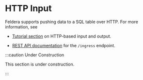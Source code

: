 # HTTP Input

Feldera supports pushing data to a SQL table over HTTP.  For more information,
see

* [Tutorial section](/docs/tutorials/basics/part2) on HTTP-based input and
  output.

* [REST API documentation](https://www.feldera.com/api/push-data-to-a-sql-table)
  for the `/ingress` endpoint.

:::caution Under Construction

This section is under construction.

:::
